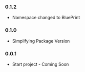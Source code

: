 ### 0.1.2
* Namespace changed to BluePrint

### 0.1.0
* Simplifying Package Version

### 0.0.1
* Start project - Coming Soon
